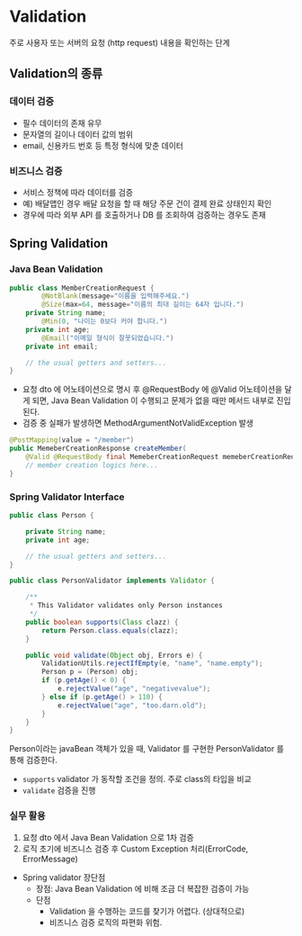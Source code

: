 # Validation

주로 사용자 또는 서버의 요청 (http request) 내용을 확인하는 단계

## Validation의 종류

### 데이터 검증

- 필수 데이터의 존재 유무
- 문자열의 길이나 데이터 값의 범위
- email, 신용카드 번호 등 특정 형식에 맞춘 데이터

### 비즈니스 검증

- 서비스 정책에 따라 데이터를 검증
- 예) 배달앱인 경우 배달 요청을 할 때 해당 주문 건이 결제 완료 상태인지 확인
- 경우에 따라 외부 API 를 호출하거나 DB 를 조회하여 검증하는 경우도 존재

## Spring Validation

### Java Bean Validation

```java
public class MemberCreationRequest {
		@NotBlank(message="이름을 입력해주세요.")
		@Size(max=64, message="이름의 최대 길이는 64자 입니다.")
    private String name;
		@Min(0, "나이는 0보다 커야 합니다.")
    private int age;
		@Email("이메일 형식이 잘못되었습니다.")
    private int email;

    // the usual getters and setters...
}
```

- 요청 dto 에 어노테이션으로 명시 후 @RequestBody 에 @Valid 어노테이션을 달게 되면, Java Bean Validation 이 수행되고 문제가 없을 때만 메서드 내부로 진입 된다.
- 검증 중 실패가 발생하면 MethodArgumentNotValidException 발생

```java
@PostMapping(value = "/member")
public MemeberCreationResponse createMember(
	@Valid @RequestBody final MemeberCreationRequest memeberCreationRequest) {
	// member creation logics here...
}
```


### Spring Validator Interface

```java
public class Person {

    private String name;
    private int age;

    // the usual getters and setters...
}
```

```java
public class PersonValidator implements Validator {

    /**
     * This Validator validates only Person instances
     */
    public boolean supports(Class clazz) {
        return Person.class.equals(clazz);
    }

    public void validate(Object obj, Errors e) {
        ValidationUtils.rejectIfEmpty(e, "name", "name.empty");
        Person p = (Person) obj;
        if (p.getAge() < 0) {
            e.rejectValue("age", "negativevalue");
        } else if (p.getAge() > 110) {
            e.rejectValue("age", "too.darn.old");
        }
    }
}
```

Person이라는 javaBean 객체가 있을 때, Validator 를 구현한 PersonValidator 를 통해 검증한다.  

- `supports` validator 가 동작할 조건을 정의. 주로 class의 타입을 비교
- `validate` 검증을 진행

### 실무 활용

1. 요청 dto 에서 Java Bean Validation 으로 1차 검증
2. 로직 초기에 비즈니스 검증 후 Custom Exception 처리(ErrorCode, ErrorMessage) 

- Spring validator 장단점
    - 장점: Java Bean Validation 에 비해 조금 더 복잡한 검증이 가능
    - 단점
        - Validation 을 수행하는 코드를 찾기가 어렵다. (상대적으로)
        - 비즈니스 검증 로직의 파편화 위험.
